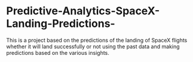 # Predictive-Analytics-SpaceX-Landing-Predictions-
This is a project based on the predictions of the landing of SpaceX flights whether it will land successfully or not using the past data and making predictions based on the various insights.
